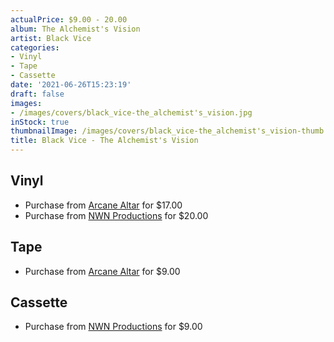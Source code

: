 ```yaml
---
actualPrice: $9.00 - 20.00
album: The Alchemist's Vision
artist: Black Vice
categories:
- Vinyl
- Tape
- Cassette
date: '2021-06-26T15:23:19'
draft: false
images:
- /images/covers/black_vice-the_alchemist's_vision.jpg
inStock: true
thumbnailImage: /images/covers/black_vice-the_alchemist's_vision-thumb.jpg
title: Black Vice - The Alchemist's Vision
---
```


## Vinyl
* Purchase from [Arcane Altar](https://arcanealtar.bigcartel.com/product/black-vice-the-alchemist-s-vision-12-lp) for $17.00
* Purchase from [NWN Productions](http://shop.nwnprod.com/index.php?route=product/product&path=75&product_id=8497&sort=pd.name&order=ASC) for $20.00
## Tape
* Purchase from [Arcane Altar](https://arcanealtar.bigcartel.com/product/black-vice-the-alchemist-s-vision-tape) for $9.00
## Cassette
* Purchase from [NWN Productions](http://shop.nwnprod.com/index.php?route=product/product&path=73&product_id=8499&sort=pd.name&order=ASC) for $9.00

